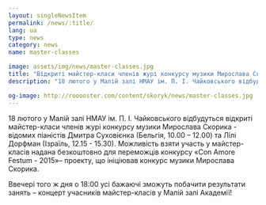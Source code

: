 ```yaml
---
layout: singleNewsItem
permalink: /news/:title/
lang: ua
type: news
category: news
name: master-classes

image: assets/img/news/master-classes.jpg
title: "Відкриті майстер-класи членів журі конкурсу музики Мирослава Скорика"
description: "18 лютого у Малій залі НМАУ ім. П. І. Чайковського відбудуться відкриті майстер-класи членів журі конкурсу музики Мирослава Скорика"

og-image: http://rooooster.com/content/skoryk/news/master-classes.jpg
---
```


18 лютого у Малій залі НМАУ ім. П. І. Чайковського відбудуться відкриті майстер-класи членів журі конкурсу музики Мирослава Скорика - відомих піаністів Дмитра Суховієнка (Бельгія, 10.00 – 12.00) та Лілі Дорфман (Ізраїль, 12.15 - 15.30). Можливість взяти участь у майстер-класів надана безкоштовно для переможців конкурсу «Con Аmore Festum - 2015»– проекту, що ініціював конкурс музики Мирослава Скорика.

Ввечері того ж дня о 18:00 усі бажаючі зможуть побачити результати занять – концерт учасників майстер-класів у Малій залі Академії!
